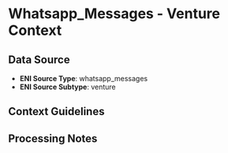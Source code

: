 # Whatsapp_Messages - Venture Context

## Data Source
- **ENI Source Type**: whatsapp_messages
- **ENI Source Subtype**: venture

## Context Guidelines

<!-- Add your context guidelines here -->

## Processing Notes

<!-- Add any specific processing notes for this data type -->
